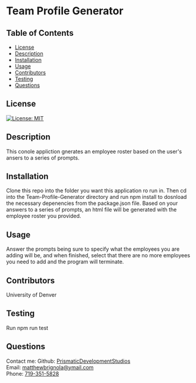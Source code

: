 # Team Profile Generator

## Table of Contents

- [License](#license)
- [Description](#description)
- [Installation](#installation)
- [Usage](#instructions)
- [Contributors](#contributors)
- [Testing](#testing)
- [Questions](#questions)

## License

[![License: MIT](https://img.shields.io/badge/License-MIT-yellow.svg)](https://opensource.org/licenses/MIT)

## Description

This conole appliction gnerates an employee roster based on the user's ansers to a series of prompts.

## Installation

Clone this repo into the folder you want this application ro run in. Then cd into the Team-Profile-Generator directory and run npm install to dosnload the necessary depenencies from the package.json file. Based on your answers to a series of prompts, an html file will be generated with the employee roster you provided.

## Usage

Answer the prompts being sure to specify what the employees you are adding will be, and when finished, select that there are no more employees you need to add and the program will terminate.

## Contributors

University of Denver

## Testing

Run npm run test

## Questions

Contact me:
Github: [PrismaticDevelopmentStudios](https://github.com/PrismaticDevelopmentStudios) <br>
Email: [matthewbrignola@ymail.com](matthewbrignola@ymail.com) <br>
Phone: [719-351-5828](719-351-5828) <br>
